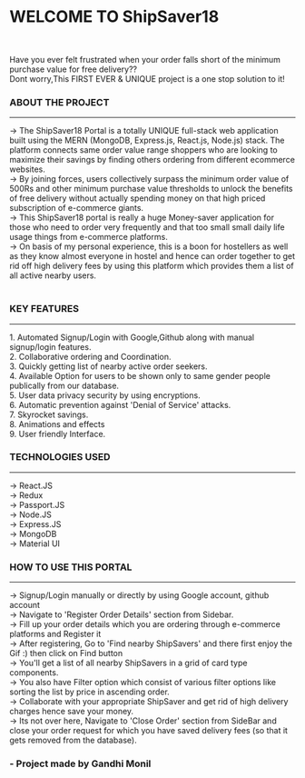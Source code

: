 
<h1><strong>WELCOME TO ShipSaver18</strong></h1>
 <br>

Have you ever felt frustrated when your order falls short of the minimum purchase value for free delivery?? <br>
Dont worry,This FIRST EVER & UNIQUE project is a one stop solution to it!<br>

<h3><bold>ABOUT THE PROJECT</bold></h3>
<hr>
-> The ShipSaver18 Portal is a totally UNIQUE full-stack web application built using the MERN (MongoDB, Express.js, React.js, Node.js) stack. The platform connects same order value range shoppers who are looking to maximize their savings by finding others ordering from different ecommerce websites.<br>
-> By joining forces, users collectively surpass the minimum order value of 500Rs and other minimum purchase value thresholds to unlock the benefits of free delivery without actually spending money on that high priced subscription of e-commerce giants.<br>
-> This ShipSaver18 portal is really a huge Money-saver application for those who need to order very frequently and that too small small daily life usage things from e-commerce platforms.<br>
-> On basis of my personal experience, this is a boon for hostellers as well as they know almost everyone in hostel and hence can order together to get rid off high delivery fees by using this platform which provides them a list of all active nearby users.<br><br>

<h3><bold>KEY FEATURES</bold></h3>
<hr></hr>
1. Automated Signup/Login with Google,Github along with manual signup/login features.<br> 
2. Collaborative ordering and Coordination.<br>
3. Quickly getting list of nearby active order seekers.<br>
4. Available Option for users to be shown only to same gender people publically from our database.<br>
5. User data privacy security by using encryptions.<br>
6. Automatic prevention against 'Denial of Service' attacks.<br>
7. Skyrocket savings.<br>
8. Animations and effects<br>
9. User friendly Interface.<br>

<h3><bold>TECHNOLOGIES USED </bold></h3>
<hr></hr>
-> React.JS<br>
-> Redux<br>
-> Passport.JS<br>
-> Node.JS<br>
-> Express.JS<br>
-> MongoDB<br>
-> Material UI<br>

<h3><bold> HOW TO USE THIS PORTAL</bold></h3>
<hr></hr>
-> Signup/Login manually or directly by using Google account, github account<br>
-> Navigate to 'Register Order Details' section from Sidebar.<br>
-> Fill up your order details which you are ordering through e-commerce platforms and Register it<br>
-> After registering, Go to 'Find nearby ShipSavers' and there first enjoy the Gif :) then click on Find button<br>
-> You'll get a list of all nearby ShipSavers in a grid of card type components.<br>
-> You also have Filter option which consist of various filter options like sorting the list by price in ascending order.<br>
-> Collaborate with your appropriate ShipSaver and get rid of high delivery charges hence save your money.<br>
-> Its not over here, Navigate to 'Close Order' section from SideBar and close your order request for which you have saved delivery fees (so that it gets removed from the database).

<h3>- Project made by Gandhi Monil</h3>
